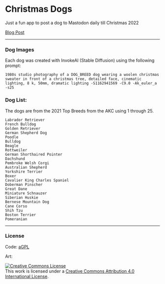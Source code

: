# Christmas Dogs

Just a fun app to post a dog to Mastodon daily till Christmas 2022

[Blog Post](https://funinternetthings.com/christmas-dogs-code-and-art-released/)

---

### Dog Images

Each dog was created with InvokeAI (Stable Diffusion) using the following prompt:

```
1980s studio photography of a DOG_BREED dog wearing a woolen christmas sweater in front of a christmas tree, detailed face, cinematic lighting, 8 k, 50mm, dramatic lighting -S1162941569 -C9.0 -Ak_euler_a -s25
```

### Dog List:

The dogs are from the 2021 Top Breeds from the AKC using 1 through 25.

```
Labrador Retriever
French Bulldog
Golden Retriever
German Shepherd Dog
Poodle
Bulldog
Beagle
Rottweiler
German Shorthaired Pointer
Dachshund
Pembroke Welsh Corgi
Australian Shepherd
Yorkshire Terrier
Boxer
Cavalier King Charles Spaniel
Doberman Pinscher
Great Dane
Miniature Schnauzer
Siberian Huskie
Bernese Mountain Dog
Cane Corso
Shih Tzu
Boston Terrier
Pomeranian
```

---

### License

Code: [aGPL](./LICENSE)

Art:

<a rel="license" href="http://creativecommons.org/licenses/by/4.0/"><img alt="Creative Commons License" style="border-width:0" src="https://i.creativecommons.org/l/by/4.0/88x31.png" /></a><br />This work is licensed under a <a rel="license" href="http://creativecommons.org/licenses/by/4.0/">Creative Commons Attribution 4.0 International License</a>.







